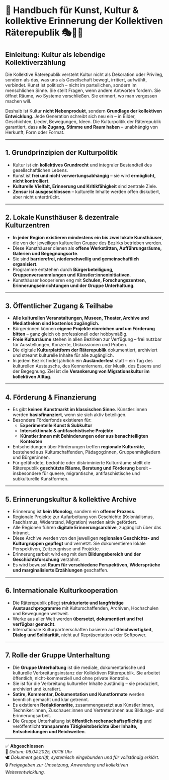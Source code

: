 
# 📘 Handbuch für Kunst, Kultur & kollektive Erinnerung der Kollektiven Räterepublik 🎭📖🎨

## Einleitung: Kultur als lebendige Kollektiverzählung

Die Kollektive Räterepublik versteht Kultur nicht als Dekoration oder Privileg, sondern als das, was uns als Gesellschaft bewegt, irritiert, aufwühlt, verbindet. Kunst ist politisch – nicht im parteilichen, sondern im menschlichen Sinne. Sie stellt Fragen, wenn andere Antworten fordern. Sie öffnet Räume, wo Systeme verschließen. Sie erinnert, wo man vergessen machen will.

Deshalb ist Kultur **nicht Nebenprodukt**, sondern **Grundlage der kollektiven Entwicklung**. Jede Generation schreibt sich neu ein – in Bilder, Geschichten, Lieder, Bewegungen, Ideen. Die Kulturpolitik der Räterepublik garantiert, dass **alle Zugang, Stimme und Raum haben** – unabhängig von Herkunft, Form oder Format.

---

## 1. Grundprinzipien der Kulturpolitik

- Kultur ist ein **kollektives Grundrecht** und integraler Bestandteil des gesellschaftlichen Lebens.
- Kunst ist **frei und nicht verwertungsabhängig** – sie wird **ermöglicht, nicht kontrolliert**.
- **Kulturelle Vielfalt, Erinnerung und Kritikfähigkeit** sind zentrale Ziele.
- **Zensur ist ausgeschlossen** – kulturelle Inhalte werden offen diskutiert, aber nicht unterdrückt.

---

## 2. Lokale Kunsthäuser & dezentrale Kulturzentren

- **In jeder Region existieren mindestens ein bis zwei lokale Kunsthäuser**, die von der jeweiligen kulturellen Gruppe des Bezirks betrieben werden.
- Diese Kunsthäuser dienen als **offene Werkstätten, Aufführungsräume, Galerien und Begegnungsorte**.
- Sie sind **barrierefrei, niederschwellig und gemeinschaftlich organisiert**.
- Programme entstehen durch **Bürgerbeteiligung, Gruppenversammlungen und Künstler:inneninitiativen**.
- Kunsthäuser kooperieren eng mit **Schulen, Forschungszentren, Erinnerungseinrichtungen und der Gruppe Unterhaltung**.

---

## 3. Öffentlicher Zugang & Teilhabe

- **Alle kulturellen Veranstaltungen, Museen, Theater, Archive und Mediatheken sind kostenlos zugänglich.**
- Bürger:innen können **eigene Projekte einreichen und um Förderung bitten** – ganz gleich ob professionell oder hobbymäßig.
- **Freie Kulturräume** stehen in allen Bezirken zur Verfügung – frei nutzbar für Ausstellungen, Konzerte, Diskussionen und Proben.
- Die digitale **Kulturplattform der Räterepublik** dokumentiert, archiviert und streamt kulturelle Inhalte für alle zugänglich.
- In jedem Bezirk findet jährlich ein **Ausländerfest** statt – ein Tag des kulturellen Austauschs, des Kennenlernens, der Musik, des Essens und der Begegnung. Ziel ist die **Verankerung von Migrationskultur im kollektiven Alltag**.

---

## 4. Förderung & Finanzierung

- Es gibt **keinen Kunstmarkt im klassischen Sinne**. Künstler:innen werden **basisfinanziert**, wenn sie sich aktiv beteiligen.
- Besondere Förderfonds existieren für:
  - **Experimentelle Kunst & Subkultur**
  - **Intersektionale & antifaschistische Projekte**
  - **Künstler:innen mit Behinderungen oder aus benachteiligten Kontexten**
- Entscheidungen über Förderungen treffen **regionale Kulturräte**, bestehend aus Kulturschaffenden, Pädagog:innen, Gruppenmitgliedern und Bürger:innen.
- Für gefährdete, bedrohte oder diskriminierte Kulturräume stellt die Räterepublik **geschützte Räume, Beratung und Förderung** bereit – insbesondere für queere, migrantische, antifaschistische und subkulturelle Kunstformen.

---

## 5. Erinnerungskultur & kollektive Archive

- Erinnerung ist **kein Monolog**, sondern ein **offener Prozess**.
- Regionale Projekte zur Aufarbeitung von Geschichte (Kolonialismus, Faschismus, Widerstand, Migration) werden aktiv gefördert.
- Alle Regionen führen **digitale Erinnerungsarchive**, zugänglich über das Intranet.
- Diese Archive werden von den jeweiligen **regionalen Geschichts- und Kulturgruppen gepflegt** und vernetzt. Sie dokumentieren lokale Perspektiven, Zeitzeugnisse und Projekte.
- Erinnerungsarbeit wird eng mit dem **Bildungsbereich und der Geschichtsforschung** verzahnt.
- Es wird bewusst **Raum für verschiedene Perspektiven, Widersprüche und marginalisierte Erzählungen** geschaffen.

---

## 6. Internationale Kulturkooperation

- Die Räterepublik pflegt **strukturierte und langfristige Austauschprogramme** mit Kulturschaffenden, Archiven, Hochschulen und Bewegungen weltweit.
- Werke aus aller Welt werden **übersetzt, dokumentiert und frei verfügbar gemacht**.
- Internationale Kulturpartnerschaften basieren auf **Gleichwertigkeit, Dialog und Solidarität**, nicht auf Repräsentation oder Softpower.

---

## 7. Rolle der Gruppe Unterhaltung

- Die **Gruppe Unterhaltung** ist die mediale, dokumentarische und kulturelle Verbreitungsinstanz der Kollektiven Räterepublik. Sie arbeitet öffentlich, nicht-kommerziell und ohne private Kontrolle.
- Sie ist für die Verbreitung kultureller Inhalte zuständig – sie produziert, archiviert und kuratiert.
- **Satire, Kommentar, Dokumentation und Kunstformate** werden kenntlich gemacht und klar getrennt.
- Es existieren **Redaktionsräte**, zusammengesetzt aus Künstler:innen, Techniker:innen, Zuschauer:innen und Vertreter:innen aus Bildungs- und Erinnerungsarbeit.
- Die Gruppe Unterhaltung ist **öffentlich rechenschaftspflichtig** und veröffentlicht **transparente Tätigkeitsberichte über Inhalte, Entscheidungen und Reichweiten**.

---

✅ **Abgeschlossen**  
📅 *Datum: 06.04.2025, 00:16 Uhr*  
🕊️ *Dokument geprüft, systemisch eingebunden und für vollständig erklärt.*  
🔒 *Freigegeben zur Umsetzung, Anwendung und kollektiven Weiterentwicklung.*
